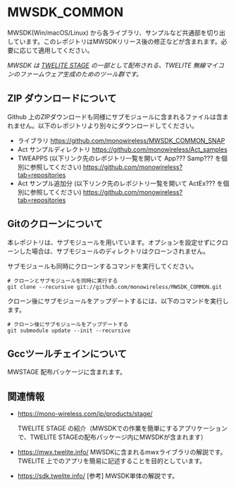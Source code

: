 # MWSDK_COMMON

MWSDK(Win/macOS/Linux) から各ライブラリ、サンプルなど共通部を切り出しています。このレポジトリはMWSDKリリース後の修正などが含まれます。必要に応じて適用してください。



*MWSDK は [TWELITE STAGE](https://mono-wireless.com/jp/products/stage/) の一部として配布される、TWELITE 無線マイコンのファームウェア生成のためのツール群です。*



## ZIP ダウンロードについて

Github 上のZIPダウンロードも同様にサブモジュールに含まれるファイルは含まれません。以下のレポジトリより別々にダウンロードしてください。

* ライブラリ
  https://github.com/monowireless/MWSDK_COMMON_SNAP
* Act サンプルディレクトリ
  https://github.com/monowireless/Act_samples
* TWEAPPS (以下リンク先のレポジトリ一覧を開いて App??? Samp??? を個別に参照してください)
  https://github.com/monowireless?tab=repositories
* Act サンプル追加分 (以下リンク先のレポジトリ一覧を開いて ActEx??? を個別に参照してください)
  https://github.com/monowireless?tab=repositories



## Gitのクローンについて

本レポジトリは、サブモジュールを用いています。オプションを設定せずにクローンした場合は、サブモジュールのディレクトリはクローンされません。



サブモジュールも同時にクローンするコマンドを実行してください。

```
# クローンとサブモジュールを同時に実行する
git clone --recursive git://github.com/monowireless/MWSDK_COMMON.git
```

クローン後にサブモジュールをアップデートするには、以下のコマンドを実行します。

```
# クローン後にサブモジュールをアップデートする
git submodule update --init --recursive
```



## Gccツールチェインについて

MWSTAGE 配布パッケージに含まれます。



## 関連情報

* https://mono-wireless.com/jp/products/stage/

  TWELITE STAGE の紹介（MWSDKでの作業を簡単にするアプリケーションで、TWELITE STAGEの配布パッケージ内にMWSDKが含まれます）

* https://mwx.twelite.info/
  MWSDKに含まれるmwxライブラリの解説です。TWELITE 上でのアプリを簡易に記述することを目的としています。

* https://sdk.twelite.info/
  [参考] MWSDK単体の解説です。

